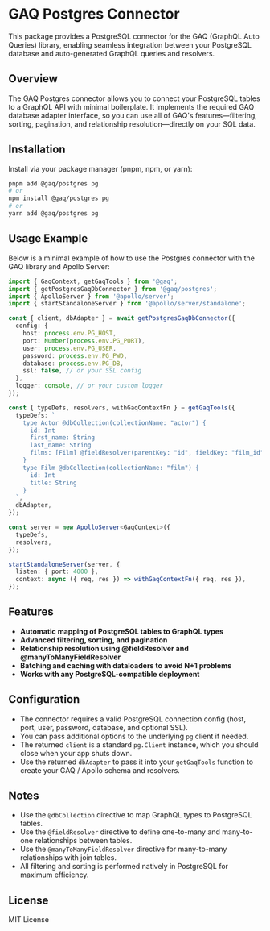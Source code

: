 # GAQ Postgres Connector

This package provides a PostgreSQL connector for the GAQ (GraphQL Auto Queries) library, enabling seamless integration between your PostgreSQL database and auto-generated GraphQL queries and resolvers.

## Overview

The GAQ Postgres connector allows you to connect your PostgreSQL tables to a GraphQL API with minimal boilerplate. It implements the required GAQ database adapter interface, so you can use all of GAQ's features—filtering, sorting, pagination, and relationship resolution—directly on your SQL data.

## Installation

Install via your package manager (pnpm, npm, or yarn):

```sh
pnpm add @gaq/postgres pg
# or
npm install @gaq/postgres pg
# or
yarn add @gaq/postgres pg
```

## Usage Example

Below is a minimal example of how to use the Postgres connector with the GAQ library and Apollo Server:

```typescript
import { GaqContext, getGaqTools } from '@gaq';
import { getPostgresGaqDbConnector } from '@gaq/postgres';
import { ApolloServer } from '@apollo/server';
import { startStandaloneServer } from '@apollo/server/standalone';

const { client, dbAdapter } = await getPostgresGaqDbConnector({
  config: {
    host: process.env.PG_HOST,
    port: Number(process.env.PG_PORT),
    user: process.env.PG_USER,
    password: process.env.PG_PWD,
    database: process.env.PG_DB,
    ssl: false, // or your SSL config
  },
  logger: console, // or your custom logger
});

const { typeDefs, resolvers, withGaqContextFn } = getGaqTools({
  typeDefs: `
    type Actor @dbCollection(collectionName: "actor") {
      id: Int
      first_name: String
      last_name: String
      films: [Film] @fieldResolver(parentKey: "id", fieldKey: "film_id") @manyToManyFieldResolver(collectionName: "film_actor", fieldKeyAlias: "film_id", parentKeyAlias: "actor_id")
    }
    type Film @dbCollection(collectionName: "film") {
      id: Int
      title: String
    }
  `,
  dbAdapter,
});

const server = new ApolloServer<GaqContext>({
  typeDefs,
  resolvers,
});

startStandaloneServer(server, {
  listen: { port: 4000 },
  context: async ({ req, res }) => withGaqContextFn({ req, res }),
});
```

## Features

- **Automatic mapping of PostgreSQL tables to GraphQL types**
- **Advanced filtering, sorting, and pagination**
- **Relationship resolution using @fieldResolver and @manyToManyFieldResolver**
- **Batching and caching with dataloaders to avoid N+1 problems**
- **Works with any PostgreSQL-compatible deployment**

## Configuration

- The connector requires a valid PostgreSQL connection config (host, port, user, password, database, and optional SSL).
- You can pass additional options to the underlying `pg` client if needed.
- The returned `client` is a standard `pg.Client` instance, which you should close when your app shuts down.
- Use the returned `dbAdapter` to pass it into your `getGaqTools` function to create your GAQ / Apollo schema and resolvers.

## Notes

- Use the `@dbCollection` directive to map GraphQL types to PostgreSQL tables.
- Use the `@fieldResolver` directive to define one-to-many and many-to-one relationships between tables.
- Use the `@manyToManyFieldResolver` directive for many-to-many relationships with join tables.
- All filtering and sorting is performed natively in PostgreSQL for maximum efficiency.

## License

MIT License
